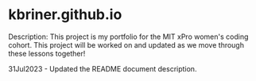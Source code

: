# kbriner.github.io

Description: This project is my portfolio for the MIT xPro women's coding cohort. 
This project will be worked on and updated as we move through these lessons together! 

31Jul2023 - Updated the README document description.
